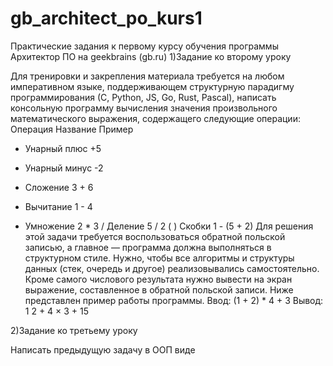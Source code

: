 # gb_architect_po_kurs1
Практические задания к первому курсу обучения программы Архитектор ПО на geekbrains (gb.ru)
1)Задание ко второму уроку


Для тренировки и закрепления материала требуется на любом императивном языке,
поддерживающем структурную парадигму программирования (С, Python, JS, Go, Rust, Pascal),
написать консольную программу вычисления значения произвольного математического выражения, 
содержащего следующие операции:
Операция Название Пример
+ Унарный плюс +5
- Унарный минус -2
+ Сложение 3 + 6
- Вычитание 1 - 4
* Умножение 2 * 3
/ Деление 5 / 2
( ) Скобки 1 - (5 + 2)
Для решения этой задачи требуется воспользоваться обратной польской записью, а главное — программа должна выполняться в структурном стиле.
Нужно, чтобы все алгоритмы и структуры данных (стек, очередь и другое) реализовывались самостоятельно. 
Кроме самого числового результата нужно вывести на экран выражение, составленное в обратной польской записи. 
Ниже представлен пример работы программы.
Ввод:
(1 + 2) * 4 + 3
Вывод:
1 2 + 4 × 3 +
15


2)Задание ко третьему уроку


Написать предыдущую задачу в ООП виде
